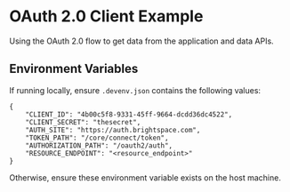 # OAuth 2.0 Client Example
Using the OAuth 2.0 flow to get data from the application and data APIs.

## Environment Variables
If running locally, ensure `.devenv.json` contains the following values:

	{
	    "CLIENT_ID": "4b00c5f8-9331-45ff-9664-dcdd36dc4522",
	    "CLIENT_SECRET": "thesecret",
	    "AUTH_SITE": "https://auth.brightspace.com",
	    "TOKEN_PATH": "/core/connect/token",
	    "AUTHORIZATION_PATH": "/oauth2/auth",
	    "RESOURCE_ENDPOINT": "<resource_endpoint>"
	}

Otherwise, ensure these environment variable exists on the host machine.

